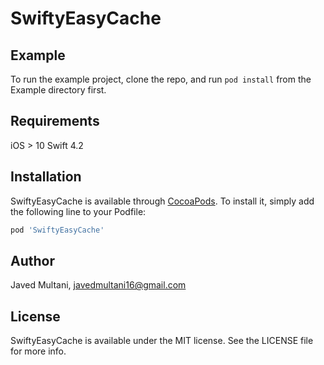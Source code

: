 # SwiftyEasyCache

## Example

To run the example project, clone the repo, and run `pod install` from the Example directory first.

## Requirements

iOS > 10
Swift 4.2 

## Installation

SwiftyEasyCache is available through [CocoaPods](http://cocoapods.org). To install
it, simply add the following line to your Podfile:

```ruby
pod 'SwiftyEasyCache'
```

## Author

Javed Multani, javedmultani16@gmail.com

## License

SwiftyEasyCache is available under the MIT license. See the LICENSE file for more info.
